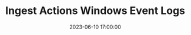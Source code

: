 ---
title:  "Ingest Actions Windows Event Logs"
date:   2023-06-10 17:00:00
tags: [windows,splunk]
---